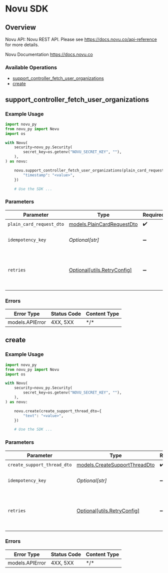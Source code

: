 # Novu SDK

## Overview

Novu API: Novu REST API. Please see https://docs.novu.co/api-reference for more details.

Novu Documentation
<https://docs.novu.co>

### Available Operations

* [support_controller_fetch_user_organizations](#support_controller_fetch_user_organizations)
* [create](#create)

## support_controller_fetch_user_organizations

### Example Usage

```python
import novu_py
from novu_py import Novu
import os

with Novu(
    security=novu_py.Security(
        secret_key=os.getenv("NOVU_SECRET_KEY", ""),
    ),
) as novu:

    novu.support_controller_fetch_user_organizations(plain_card_request_dto={
        "timestamp": "<value>",
    })

    # Use the SDK ...

```

### Parameters

| Parameter                                                           | Type                                                                | Required                                                            | Description                                                         |
| ------------------------------------------------------------------- | ------------------------------------------------------------------- | ------------------------------------------------------------------- | ------------------------------------------------------------------- |
| `plain_card_request_dto`                                            | [models.PlainCardRequestDto](../../models/plaincardrequestdto.md)   | :heavy_check_mark:                                                  | N/A                                                                 |
| `idempotency_key`                                                   | *Optional[str]*                                                     | :heavy_minus_sign:                                                  | A header for idempotency purposes                                   |
| `retries`                                                           | [Optional[utils.RetryConfig]](../../models/utils/retryconfig.md)    | :heavy_minus_sign:                                                  | Configuration to override the default retry behavior of the client. |

### Errors

| Error Type      | Status Code     | Content Type    |
| --------------- | --------------- | --------------- |
| models.APIError | 4XX, 5XX        | \*/\*           |

## create

### Example Usage

```python
import novu_py
from novu_py import Novu
import os

with Novu(
    security=novu_py.Security(
        secret_key=os.getenv("NOVU_SECRET_KEY", ""),
    ),
) as novu:

    novu.create(create_support_thread_dto={
        "text": "<value>",
    })

    # Use the SDK ...

```

### Parameters

| Parameter                                                               | Type                                                                    | Required                                                                | Description                                                             |
| ----------------------------------------------------------------------- | ----------------------------------------------------------------------- | ----------------------------------------------------------------------- | ----------------------------------------------------------------------- |
| `create_support_thread_dto`                                             | [models.CreateSupportThreadDto](../../models/createsupportthreaddto.md) | :heavy_check_mark:                                                      | N/A                                                                     |
| `idempotency_key`                                                       | *Optional[str]*                                                         | :heavy_minus_sign:                                                      | A header for idempotency purposes                                       |
| `retries`                                                               | [Optional[utils.RetryConfig]](../../models/utils/retryconfig.md)        | :heavy_minus_sign:                                                      | Configuration to override the default retry behavior of the client.     |

### Errors

| Error Type      | Status Code     | Content Type    |
| --------------- | --------------- | --------------- |
| models.APIError | 4XX, 5XX        | \*/\*           |